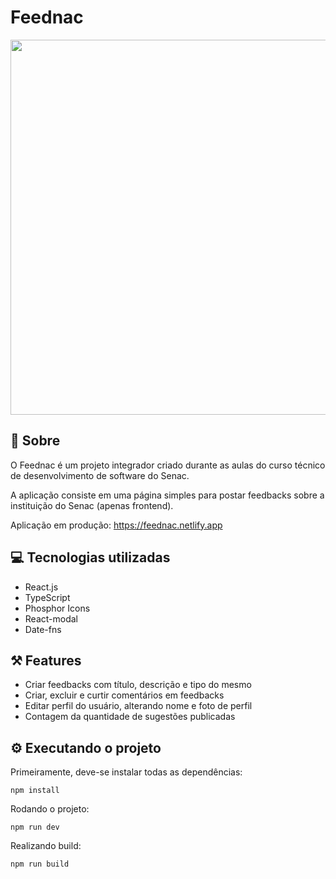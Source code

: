 # Feednac

<img src="https://github.com/oliver-zyn/feednac_2.0/assets/89222905/b7e93547-42db-4082-9678-e717cf2881eb" width="600" />

## 📖 Sobre

O Feednac é um projeto integrador criado durante as aulas do curso técnico de desenvolvimento de software do Senac.

A aplicação consiste em uma página simples para postar feedbacks sobre a instituição do Senac (apenas frontend).

Aplicação em produção: https://feednac.netlify.app

## 💻 Tecnologias utilizadas

- React.js
- TypeScript
- Phosphor Icons
- React-modal
- Date-fns

## ⚒️ Features

- Criar feedbacks com título, descrição e tipo do mesmo
- Criar, excluir e curtir comentários em feedbacks
- Editar perfil do usuário, alterando nome e foto de perfil
- Contagem da quantidade de sugestões publicadas

## ⚙️ Executando o projeto

Primeiramente, deve-se instalar todas as dependências:
```
npm install
```

Rodando o projeto:
```
npm run dev
```
Realizando build:
```
npm run build
```
